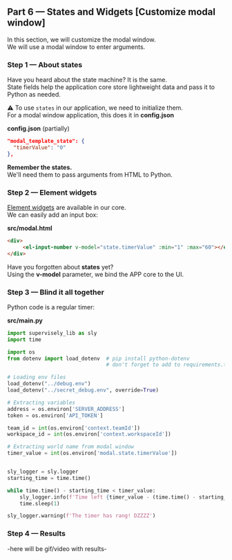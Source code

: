 
<div align="left" markdown>

## **Part 6 — States and Widgets [Customize modal window]**  

</div>  


In this section, we will customize the modal window.  
We will use a modal window to enter arguments.


### Step 1 — About states

Have you heard about the state machine? It is the same.  
State fields help the application core store lightweight data and pass it to Python as needed.

⚠️ To use `states` in our application, we need to initialize them.  
For a modal window application, this does it in **config.json**

**config.json** (partially)
```json
"modal_template_state": {
  "timerValue": "0"
},
```

**Remember the states.**  
We'll need them to pass arguments from HTML to Python.


### Step 2 — Element widgets

[Element widgets](https://element.eleme.io/1.4/#/en-US/component/input-number) are available in our core.  
We can easily add an input box:



**src/modal.html**  
```HTML
<div>
     <el-input-number v-model="state.timerValue" :min="1" :max="60"></el-input-number>
</div>
```


Have you forgotten about **states** yet?  
Using the **v-model** parameter, we bind the APP core to the UI.

### Step 3 — Blind it all together

Python code is a regular timer:



**src/main.py**  
```python
import supervisely_lib as sly
import time

import os
from dotenv import load_dotenv  # pip install python-dotenv
                                # don't forget to add to requirements.txt!

# Loading env files
load_dotenv("../debug.env")
load_dotenv("../secret_debug.env", override=True)

# Extracting variables
address = os.environ['SERVER_ADDRESS']
token = os.environ['API_TOKEN']

team_id = int(os.environ['context.teamId'])
workspace_id = int(os.environ['context.workspaceId'])

# Extracting world name from modal window
timer_value = int(os.environ['modal.state.timerValue'])


sly_logger = sly.logger
starting_time = time.time()

while time.time() - starting_time < timer_value:
    sly_logger.info(f'Time left {timer_value - (time.time() - starting_time)}')
    time.sleep(1)

sly_logger.warning(f'The timer has rang! DZZZZ')
```


### Step 4 — Results

-here will be gif/video with results-

